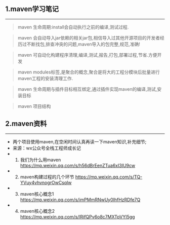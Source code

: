 ## 1.maven学习笔记
---
> maven 生命周期:install会自动执行之前的编译,测试过程.

> maven 会自动导入jar依赖的相关jar包,相信导入过其他开源项目的开发者经历过不断找包,排查冲突的问题,maven导入的包完整,规范,准确!

> maven 可自动化构建程序清理,编译,测试,报告,打包,部署过程,节省.方便开发

> maven  modules标签,是聚合的概念,聚合是将大的工程分模块后批量进行maven工程的安装清理工作.

> maven 生命周期与插件目标相互绑定,通过插件实现maven的编译,测试,安装目标

>  maven 项目结构 

## 2.maven资料
---
  * 两个项目使用maven,在空闲时间认真再读一下maven知识,补充细节;
  * 来源：wx公众号全栈工程师成长记
  * 1. 我们为什么用maven   https://mp.weixin.qq.com/s/h56dBrEenZTua6xI3IU9cw
  * 2. maven构建过程的几个环节  https://mp.weixin.qq.com/s/TQ-YVuy4vhvnogrOwCsqlw
  * 3. maven核心概念1     https://mp.weixin.qq.com/s/imPMmRNwUy0lhfHzRDfe7Q
  * 4. maven核心概念2    https://mp.weixin.qq.com/s/lRifQPv6o8c7MXTpVYI5gg
